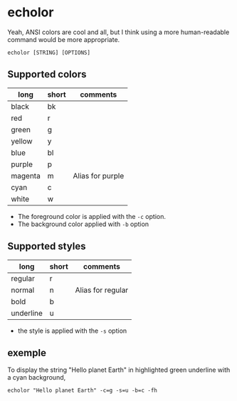 # echolor

Yeah, ANSI colors are cool and all, but I think using a more human-readable command would be more appropriate.

`echolor [STRING] [OPTIONS]`

## Supported colors

|long   |short|comments        |
|-------|-----|----------------|
|black  |bk   |                |
|red    |r    |                |
|green  |g    |                |
|yellow |y    |                |
|blue   |bl   |                |
|purple |p    |                |
|magenta|m    |Alias for purple|
|cyan   |c    |                |
|white  |w    |                |

- The foreground color is applied with the `-c` option.
- The background color applied with `-b` option

## Supported styles

|long     |short|comments         |
|---------|-----|-----------------|
|regular  |r    |                 |
|normal   |n    |Alias for regular|
|bold     |b    |                 |
|underline|u    |                 |

- the style is applied with the `-s` option

## exemple

To display the string "Hello planet Earth" in highlighted green underline with a cyan background,

`echolor "Hello planet Earth" -c=g -s=u -b=c -fh`
